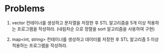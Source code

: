 # Problems

1. vector<string> 컨테이너를 생성하고 문자열을 저장한 후 STL 알고리즘을 5개 이상 적용하는 프로그램을 작성하라. (내림차순 으로 정렬을 sort 알고리즘을 사용하여 구현)

2. map<int, string> 컨테이너를 생성하고 데이터를 저장한 후 STL 알고리즘 5 이상 적용하는 프로그램을 작성하라.

   

